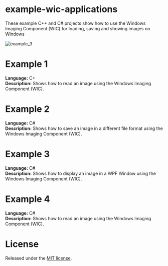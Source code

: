 # example-wic-applications
These example C++ and C# projects show how to use the Windows Imaging Component (WIC) for loading, saving and showing images on Windows

![example_3](http://www.xs4all.nl/~reneslkh/wic/example_3.png)

# Example 1
**Language:** C+  
**Description:** Shows how to read an image using the Windows Imaging Component (WIC).

# Example 2
**Language:** C#  
**Description:** Shows how to save an image in a different file format using the Windows Imaging Component (WIC).

# Example 3
**Language:** C#  
**Description:** Shows how to display an image in a WPF Window using the Windows Imaging Component (WIC).

# Example 4
**Language:** C#  
**Description:** Shows how to read an image using the Windows Imaging Component (WIC).

# License
Released under the [MIT license](https://en.wikipedia.org/wiki/MIT_License).
